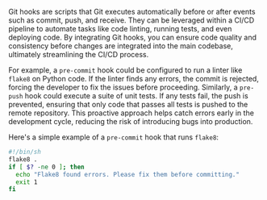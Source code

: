 Git hooks are scripts that Git executes automatically before or after events such as commit, push, and receive. They can be leveraged within a CI/CD pipeline to automate tasks like code linting, running tests, and even deploying code. By integrating Git hooks, you can ensure code quality and consistency before changes are integrated into the main codebase, ultimately streamlining the CI/CD process.

For example, a `pre-commit` hook could be configured to run a linter like `flake8` on Python code. If the linter finds any errors, the commit is rejected, forcing the developer to fix the issues before proceeding. Similarly, a `pre-push` hook could execute a suite of unit tests. If any tests fail, the push is prevented, ensuring that only code that passes all tests is pushed to the remote repository. This proactive approach helps catch errors early in the development cycle, reducing the risk of introducing bugs into production.

Here's a simple example of a `pre-commit` hook that runs `flake8`:

```bash
#!/bin/sh
flake8 .
if [ $? -ne 0 ]; then
  echo "Flake8 found errors. Please fix them before committing."
  exit 1
fi
```